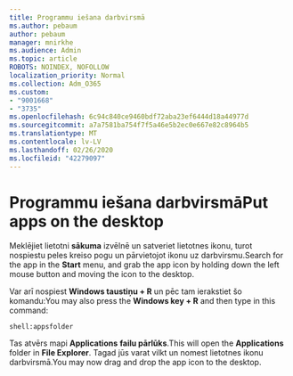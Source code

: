 ```yaml
---
title: Programmu iešana darbvirsmā
ms.author: pebaum
author: pebaum
manager: mnirkhe
ms.audience: Admin
ms.topic: article
ROBOTS: NOINDEX, NOFOLLOW
localization_priority: Normal
ms.collection: Adm_O365
ms.custom:
- "9001668"
- "3735"
ms.openlocfilehash: 6c94c840ce9460bdf72aba23ef6444d18a44977d
ms.sourcegitcommit: a7a7581ba754f7f5a46e5b2ec0e667e82c8964b5
ms.translationtype: MT
ms.contentlocale: lv-LV
ms.lasthandoff: 02/26/2020
ms.locfileid: "42279097"
---
```

# <a name="put-apps-on-the-desktop"></a><span data-ttu-id="65649-102">Programmu iešana darbvirsmā</span><span class="sxs-lookup"><span data-stu-id="65649-102">Put apps on the desktop</span></span>

<span data-ttu-id="65649-103">Meklējiet lietotni **sākuma** izvēlnē un satveriet lietotnes ikonu, turot nospiestu peles kreiso pogu un pārvietojot ikonu uz darbvirsmu.</span><span class="sxs-lookup"><span data-stu-id="65649-103">Search for the app in the **Start** menu, and grab the app icon by holding down the left mouse button and moving the icon to the desktop.</span></span>

<span data-ttu-id="65649-104">Var arī nospiest **Windows taustiņu + R** un pēc tam ierakstiet šo komandu:</span><span class="sxs-lookup"><span data-stu-id="65649-104">You may also press the **Windows key + R** and then type in this command:</span></span>

`shell:appsfolder`

<span data-ttu-id="65649-105">Tas atvērs mapi **Applications** **failu pārlūks**.</span><span class="sxs-lookup"><span data-stu-id="65649-105">This will open the **Applications** folder in **File Explorer**.</span></span> <span data-ttu-id="65649-106">Tagad jūs varat vilkt un nomest lietotnes ikonu darbvirsmā.</span><span class="sxs-lookup"><span data-stu-id="65649-106">You may now drag and drop the app icon to the desktop.</span></span>

